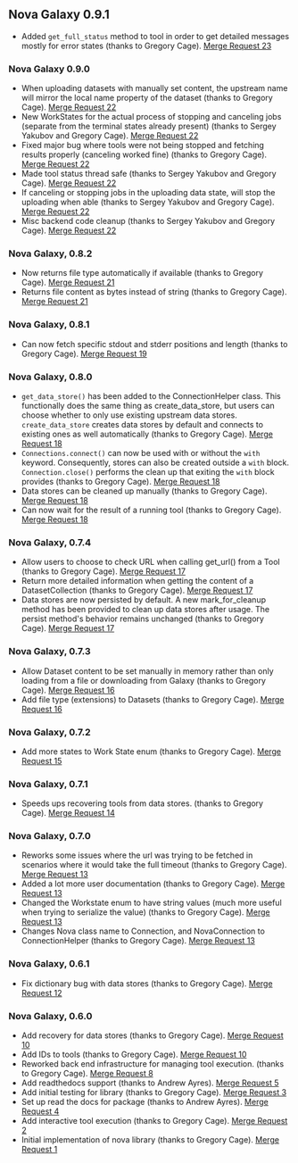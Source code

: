 ## Nova Galaxy 0.9.1
- Added `get_full_status` method to tool in order to get detailed messages mostly for error states (thanks to Gregory Cage). [Merge Request 23](https://code.ornl.gov/ndip/public-packages/nova-galaxy/-/merge_requests/23)

### Nova Galaxy 0.9.0
- When uploading datasets with manually set content, the upstream name will mirror the local name property of the dataset (thanks to Gregory Cage). [Merge Request 22](https://code.ornl.gov/ndip/public-packages/nova-galaxy/-/merge_requests/22)
- New WorkStates for the actual process of stopping and canceling jobs (separate from the terminal states already present) (thanks to Sergey Yakubov and Gregory Cage). [Merge Request 22](https://code.ornl.gov/ndip/public-packages/nova-galaxy/-/merge_requests/22)
- Fixed major bug where tools were not being stopped and fetching results properly (canceling worked fine) (thanks to Gregory Cage). [Merge Request 22](https://code.ornl.gov/ndip/public-packages/nova-galaxy/-/merge_requests/22)
- Made tool status thread safe (thanks to Sergey Yakubov and Gregory Cage). [Merge Request 22](https://code.ornl.gov/ndip/public-packages/nova-galaxy/-/merge_requests/22)
- If canceling or stopping jobs in the uploading data state, will stop the uploading when able (thanks to Sergey Yakubov and Gregory Cage). [Merge Request 22](https://code.ornl.gov/ndip/public-packages/nova-galaxy/-/merge_requests/22)
- Misc backend code cleanup (thanks to Sergey Yakubov and Gregory Cage). [Merge Request 22](https://code.ornl.gov/ndip/public-packages/nova-galaxy/-/merge_requests/22)

### Nova Galaxy, 0.8.2
- Now returns file type automatically if available (thanks to Gregory Cage). [Merge Request 21](https://code.ornl.gov/ndip/public-packages/nova-galaxy/-/merge_requests/21)
- Returns file content as bytes instead of string (thanks to Gregory Cage). [Merge Request 21](https://code.ornl.gov/ndip/public-packages/nova-galaxy/-/merge_requests/21)


### Nova Galaxy, 0.8.1
- Can now fetch specific stdout and stderr positions and length (thanks to Gregory Cage). [Merge Request 19](https://code.ornl.gov/ndip/public-packages/nova-galaxy/-/merge_requests/19)

### Nova Galaxy, 0.8.0
- `get_data_store()` has been added to the ConnectionHelper class. This functionally does the same thing as create_data_store, but users can choose whether to only use existing upstream data stores. `create_data_store` creates data stores by default and connects to existing ones as well automatically (thanks to Gregory Cage).  [Merge Request 18](https://code.ornl.gov/ndip/public-packages/nova-galaxy/-/merge_requests/18)
- `Connections.connect()` can now be used with or without the `with` keyword. Consequently, stores can also be created outside a `with` block. `Connection.close()` performs the clean up that exiting the `with` block provides (thanks to Gregory Cage). [Merge Request 18](https://code.ornl.gov/ndip/public-packages/nova-galaxy/-/merge_requests/18)
- Data stores can be cleaned up manually (thanks to Gregory Cage). [Merge Request 18](https://code.ornl.gov/ndip/public-packages/nova-galaxy/-/merge_requests/18)
- Can now wait for the result of a running tool (thanks to Gregory Cage). [Merge Request 18](https://code.ornl.gov/ndip/public-packages/nova-galaxy/-/merge_requests/18)

### Nova Galaxy, 0.7.4
- Allow users to choose to check URL when calling get_url() from a Tool (thanks to Gregory Cage). [Merge Request 17](https://code.ornl.gov/ndip/public-packages/nova-galaxy/-/merge_requests/17)
- Return more detailed information when getting the content of a DatasetCollection (thanks to Gregory Cage). [Merge Request 17](https://code.ornl.gov/ndip/public-packages/nova-galaxy/-/merge_requests/17)
- Data stores are now persisted by default. A new mark_for_cleanup method has been provided to clean up data stores after usage. The persist method's behavior remains unchanged (thanks to Gregory Cage). [Merge Request 17](https://code.ornl.gov/ndip/public-packages/nova-galaxy/-/merge_requests/17)

### Nova Galaxy, 0.7.3
- Allow Dataset content to be set manually in memory rather than only loading from a file or downloading from Galaxy (thanks to Gregory Cage). [Merge Request 16](https://code.ornl.gov/ndip/public-packages/nova-galaxy/-/merge_requests/16)
- Add file type (extensions) to Datasets (thanks to Gregory Cage). [Merge Request 16](https://code.ornl.gov/ndip/public-packages/nova-galaxy/-/merge_requests/16)

### Nova Galaxy, 0.7.2
- Add more states to Work State enum (thanks to Gregory Cage). [Merge Request 15](https://code.ornl.gov/ndip/public-packages/nova-galaxy/-/merge_requests/15)

### Nova Galaxy, 0.7.1
- Speeds ups recovering tools from data stores. (thanks to Gregory Cage). [Merge Request 14](https://code.ornl.gov/ndip/public-packages/nova-galaxy/-/merge_requests/14)

### Nova Galaxy, 0.7.0
- Reworks some issues where the url was trying to be fetched in scenarios where it would take the full timeout (thanks to Gregory Cage).  [Merge Request 13](https://code.ornl.gov/ndip/public-packages/nova-galaxy/-/merge_requests/13)
- Added a lot more user documentation (thanks to Gregory Cage).  [Merge Request 13](https://code.ornl.gov/ndip/public-packages/nova-galaxy/-/merge_requests/13)
- Changed the Workstate enum to have string values (much more useful when trying to serialize the value) (thanks to Gregory Cage).  [Merge Request 13](https://code.ornl.gov/ndip/public-packages/ndip-galaxy/-/merge_requests/13)
- Changes Nova class name to Connection, and NovaConnection to ConnectionHelper (thanks to Gregory Cage).  [Merge Request 13](https://code.ornl.gov/ndip/public-packages/ndip-galaxy/-/merge_requests/13)

### Nova Galaxy, 0.6.1
- Fix dictionary bug with data stores (thanks to Gregory Cage). [Merge Request 12](https://code.ornl.gov/ndip/public-packages/ndip-galaxy/-/merge_requests/12)

### Nova Galaxy, 0.6.0
- Add recovery for data stores (thanks to Gregory Cage). [Merge Request 10](https://code.ornl.gov/ndip/public-packages/ndip-galaxy/-/merge_requests/10)
- Add IDs to tools (thanks to Gregory Cage). [Merge Request 10](https://code.ornl.gov/ndip/public-packages/ndip-galaxy/-/merge_requests/10)
- Reworked back end infrastructure for managing tool execution. (thanks to Gregory Cage). [Merge Request 8](https://code.ornl.gov/ndip/public-packages/ndip-galaxy/-/merge_requests/8)
- Add readthedocs support (thanks to Andrew Ayres). [Merge Request 5](https://code.ornl.gov/ndip/public-packages/ndip-galaxy/-/merge_requests/5)
- Add initial testing for library (thanks to Gregory Cage). [Merge Request 3](https://code.ornl.gov/ndip/public-packages/ndip-galaxy/-/merge_requests/3)
- Set up read the docs for package (thanks to Andrew Ayres). [Merge Request 4](https://code.ornl.gov/ndip/public-packages/ndip-galaxy/-/merge_requests/4)
- Add interactive tool execution (thanks to Gregory Cage). [Merge Request 2](https://code.ornl.gov/ndip/public-packages/ndip-galaxy/-/merge_requests/2)
- Initial implementation of nova library (thanks to Gregory Cage). [Merge Request 1](https://code.ornl.gov/ndip/public-packages/ndip-galaxy/-/merge_requests/1)
